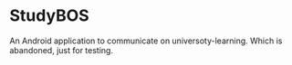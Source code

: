 # StudyBOS
An Android application to communicate on universoty-learning.
Which is abandoned, just for testing.
